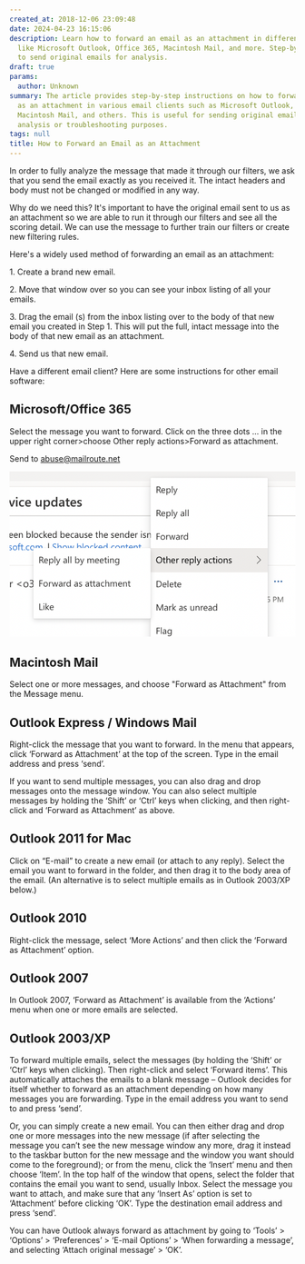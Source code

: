 ```yaml
---
created_at: 2018-12-06 23:09:48
date: 2024-04-23 16:15:06
description: Learn how to forward an email as an attachment in different email clients
  like Microsoft Outlook, Office 365, Macintosh Mail, and more. Step-by-step instructions
  to send original emails for analysis.
draft: true
params:
  author: Unknown
summary: The article provides step-by-step instructions on how to forward an email
  as an attachment in various email clients such as Microsoft Outlook, Office 365,
  Macintosh Mail, and others. This is useful for sending original email messages for
  analysis or troubleshooting purposes.
tags: null
title: How to Forward an Email as an Attachment
---
```



In order to fully analyze the message that made it through our filters, we ask
that you send the email exactly as you received it. The intact headers and
body must not be changed or modified in any way.

Why do we need this? It's important to have the original email sent to us as
an attachment so we are able to run it through our filters and see all the
scoring detail. We can use the message to further train our filters or create
new filtering rules.

Here's a widely used method of forwarding an email as an attachment:

1\. Create a brand new email.

2\. Move that window over so you can see your inbox listing of all your
emails.

3\. Drag the email (s) from the inbox listing over to the body of that new
email you created in Step 1. This will put the full, intact message into the
body of that new email as an attachment.

4\. Send us that new email.

Have a different email client? Here are some instructions for other email
software:

## Microsoft/Office 365

Select the message you want to forward. Click on the three dots ... in the
upper right corner>choose Other reply actions>Forward as attachment.

Send to abuse@mailroute.net

![r33s6e71074PL2mR428DSqAgD_2.png](11281889235987.png)

## Macintosh Mail

Select one or more messages, and choose "Forward as Attachment" from the
Message menu.

## Outlook Express / Windows Mail

Right-click the message that you want to forward. In the menu that appears,
click ‘Forward as Attachment’ at the top of the screen. Type in the email
address and press ‘send’.

If you want to send multiple messages, you can also drag and drop messages
onto the message window. You can also select multiple messages by holding the
‘Shift’ or ‘Ctrl’ keys when clicking, and then right-click and ‘Forward as
Attachment’ as above.

## Outlook 2011 for Mac

Click on “E-mail” to create a new email (or attach to any reply). Select the
email you want to forward in the folder, and then drag it to the body area of
the email. (An alternative is to select multiple emails as in Outlook 2003/XP
below.)

## Outlook 2010

Right-click the message, select ‘More Actions’ and then click the ‘Forward as
Attachment’ option.

## Outlook 2007

In Outlook 2007, ‘Forward as Attachment’ is available from the ‘Actions’ menu
when one or more emails are selected.

## Outlook 2003/XP

To forward multiple emails, select the messages (by holding the ‘Shift’ or
‘Ctrl’ keys when clicking). Then right-click and select ‘Forward items’. This
automatically attaches the emails to a blank message – Outlook decides for
itself whether to forward as an attachment depending on how many messages you
are forwarding. Type in the email address you want to send to and press
‘send’.

Or, you can simply create a new email. You can then either drag and drop one
or more messages into the new message (if after selecting the message you
can’t see the new message window any more, drag it instead to the taskbar
button for the new message and the window you want should come to the
foreground); or from the menu, click the ‘Insert’ menu and then choose ‘Item’.
In the top half of the window that opens, select the folder that contains the
email you want to send, usually Inbox. Select the message you want to attach,
and make sure that any ‘Insert As’ option is set to ‘Attachment’ before
clicking ‘OK’. Type the destination email address and press ‘send’.

You can have Outlook always forward as attachment by going to ‘Tools’ >
‘Options’ > ‘Preferences’ > ‘E-mail Options’ > ‘When forwarding a message’,
and selecting ‘Attach original message’ > ‘OK’.

